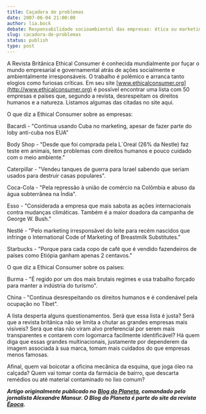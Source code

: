 ```yaml
---
title: Caçadora de problemas
date: 2007-06-04 21:00:00
author: lia.bock
debate: Responsabilidade socioambiental das empresas: ética ou marketing?
slug: cacadora-de-problemas
status: publish 
type: post
---
```


A Revista Britânica Ethical Consumer é conhecida mundialmente por fuçar o mundo empresarial e governamental atrás de ações socialmente e ambientalmente irresponsáveis. O trabalho é polêmico e arranca tanto elogios como furiosas críticas. Em seu site [www.ethicalconsumer.org](http://www.ethicalconsumer.org) é possível encontrar uma lista com 50 empresas e países que, segundo a revista, desrespeitam os direitos humanos e a natureza. Listamos algumas das citadas no site aqui.  
  
O que diz a Ethical Consumer sobre as empresas:  
  
Bacardi - "Continua usando Cuba no marketing, apesar de fazer parte do loby anti-cuba nos EUA"  
  
Body Shop - "Desde que foi comprada pela L´Oreal (26% da Nestle) faz teste em animais, tem problemas com direitos humanos e pouco cuidado com o meio ambiente."  
  
Caterpillar - "Vendeu tanques de guerra para Israel sabendo que seriam usados para destruir casas populares".  
  
Coca-Cola - "Pela repressão à união de comércio na Colômbia e abuso da água subterrânea na Índia".  
  
Esso - "Considerada a empresa que mais sabota as ações internacionais contra mudanças climáticas. Também é a maior doadora da campanha de George W. Bush."  
  
Nestlé - "Pelo marketing irresponsável do leite para recém nascidos que infringe o International Code of Marketing of Breastmilk Substitutes."  
  
Starbucks - "Porque para cada copo de café que é vendido fazendeiros de países como Etiópia ganham apenas 2 centavos."  
  
O que diz a Ethical Consumer sobre os países:   
  
Burma - "É regido por um dos mais brutais regimes e usa trabalho forçado para manter a indústria do turismo".  
  
China - "Continua desrespeitando os direitos humanos e é condenável pela ocupação no Tibet".  
  
A lista desperta alguns questionamentos. Será que essa lista é justa? Será que a revista britânica não se limita a chutar as grandes empresas mais visíveis? Será que elas não viram alvo preferencial por serem mais transparentes e contarem com logomarca facilmente identificável? Há quem diga que essas grandes multinacionais, justamente por dependerem da imagem associada à sua marca, tomam mais cuidados do que empresas menos famosas.  
  
Afinal, quem vai boicotar a oficina mecânica da esquina, que joga óleo na calçada? Quem vai tomar conta da farmácia de bairro, que descarta remédios ou até material contaminado no lixo comum?  
  
***Artigo originalmente publicado no*** [***Blog do Planeta***](http://www.blogdoplaneta.globolog.com.br)***, comandado pelo jornalista Alexandre Mansur. O Blog do Planeta é parte do site da revista*** [***Época***](http://www.epoca.globo.com)***.***
